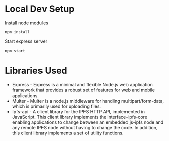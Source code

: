 # Local Dev Setup
Install node modules
```
npm install
```

Start express server
```
npm start
```

# Libraries Used
- Express - Express is a minimal and flexible Node.js web application framework that provides a robust set of features for web and mobile applications.
- Multer - Multer is a node.js middleware for handling multipart/form-data, which is primarily used for uploading files.
- Ipfs-api - A client library for the IPFS HTTP API, implemented in JavaScript. This client library implements the interface-ipfs-core enabling applications to change between an embedded js-ipfs node and any remote IPFS node without having to change the code. In addition, this client library implements a set of utility functions.

